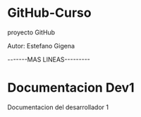 # GitHub-Curso
proyecto GitHub

Autor: Estefano Gigena

-------MAS LINEAS---------

# Documentacion Dev1
Documentacion del desarrollador 1
